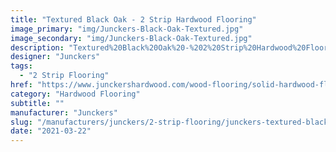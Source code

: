 ```yaml
---
title: "Textured Black Oak - 2 Strip Hardwood Flooring"
image_primary: "img/Junckers-Black-Oak-Textured.jpg"
image_secondary: "img/Junckers-Black-Oak-Textured.jpg"
description: "Textured%20Black%20Oak%20-%202%20Strip%20Hardwood%20Flooring%0A%0AA%20textured%20Oak%202%20Strip%20Board.%0A%0AUntreated%20or%20prefinished%20from%20factory%20with%20a%20lacquer%20or%20a%20clear%20oil.%A0%0A%0AThis%20floor%20is%20also%20available%20as%20ships%20decking.%20The%20black%20neoprene%20strip%20placed%20between%20the%20boards%20adds%20a%20maritime%20look%20to%20the%20floor.%A0%0A%0AGET%20FREE%20SAMPLE%20OR%20QUOTE"
designer: "Junckers"
tags: 
  - "2 Strip Flooring"
href: "https://www.junckershardwood.com/wood-flooring/solid-hardwood-flooring/2-strip-wooden-flooring/product-page/textured-black-oak-2-strip-hardwood-flooring"
category: "Hardwood Flooring"
subtitle: ""
manufacturer: "Junckers"
slug: "/manufacturers/junckers/2-strip-flooring/junckers-textured-black-oak-2-strip-hardwood-flooring"
date: "2021-03-22"
---
```

